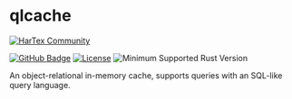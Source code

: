 # qlcache

[![HarTex Community](https://img.shields.io/discord/886101109331075103?color=%237289DA&label=HarTex%20Community&logo=discord&style=for-the-badge)](https://discord.gg/Xu8453VBAv)

[![GitHub Badge](https://img.shields.io/badge/github-qlcache-6f42c1.svg?style=for-the-badge&logo=github)](https://github.com/HarTexTeam/qlcache)
[![License](https://img.shields.io/github/license/HarTexTeam/HarTex-rust-discord-bot?style=for-the-badge&logo=pastebin)](https://www.apache.org/licenses/LICENSE-2.0.txt)
![Minimum Supported Rust Version](https://img.shields.io/badge/rust-1.58-93450a.svg?style=for-the-badge&logo=rust)

An object-relational in-memory cache, supports queries with an SQL-like query language.
